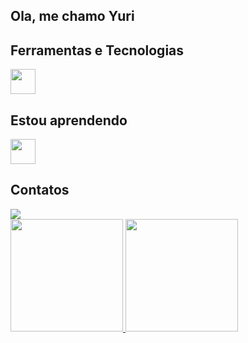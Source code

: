 ## Ola, me chamo Yuri 
## Ferramentas e Tecnologias

<img loading="lazy" src="https://cdn.jsdelivr.net/gh/devicons/devicon/icons/git/git-original.svg" width="40" height="40"/>

## Estou aprendendo

<img loading="lazy" src="https://cdn.jsdelivr.net/gh/devicons/devicon/icons/java/java-original.svg" width="40" height="40"/>

## Contatos
<div>
<a href="https://www.linkedin.com/in/yurimartinellinechks" target="_blank"><img loading="lazy" src="https://img.shields.io/badge/-LinkedIn-%230077B5?style=for-the-badge&logo=linkedin&logoColor=white" target="_blank"></a>   
</div>

<div>
<a href="https://github.com/nechks">
<img loading="lazy" height="180em" src="https://github-readme-stats.vercel.app/api/top-langs/?username=nechks&layout=compact&langs_count=7&theme=dracula"/>
<img loading="lazy" height="180em" src="https://github-readme-stats.vercel.app/api?username=nechks&show_icons=true&theme=dracula&include_all_commits=true&count_private=true"/>
</div>
